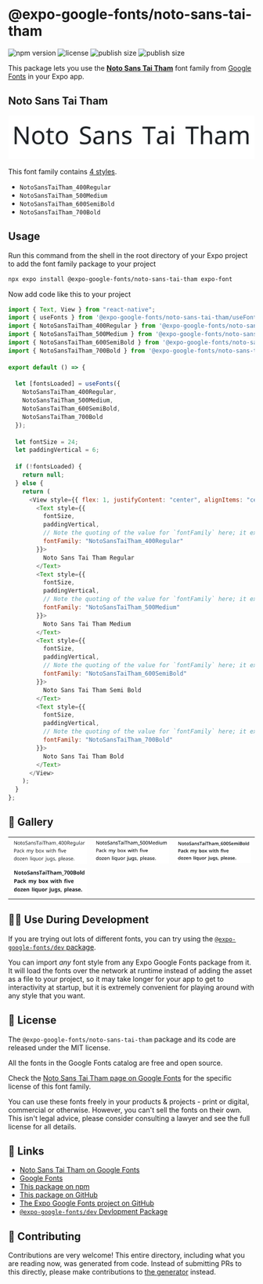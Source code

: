 # @expo-google-fonts/noto-sans-tai-tham

![npm version](https://flat.badgen.net/npm/v/@expo-google-fonts/noto-sans-tai-tham)
![license](https://flat.badgen.net/github/license/expo/google-fonts)
![publish size](https://flat.badgen.net/packagephobia/install/@expo-google-fonts/noto-sans-tai-tham)
![publish size](https://flat.badgen.net/packagephobia/publish/@expo-google-fonts/noto-sans-tai-tham)

This package lets you use the [**Noto Sans Tai Tham**](https://fonts.google.com/specimen/Noto+Sans+Tai+Tham) font family from [Google Fonts](https://fonts.google.com/) in your Expo app.

## Noto Sans Tai Tham

![Noto Sans Tai Tham](./font-family.png)

This font family contains [4 styles](#-gallery).

- `NotoSansTaiTham_400Regular`
- `NotoSansTaiTham_500Medium`
- `NotoSansTaiTham_600SemiBold`
- `NotoSansTaiTham_700Bold`

## Usage

Run this command from the shell in the root directory of your Expo project to add the font family package to your project

```sh
npx expo install @expo-google-fonts/noto-sans-tai-tham expo-font
```

Now add code like this to your project

```js
import { Text, View } from "react-native";
import { useFonts } from '@expo-google-fonts/noto-sans-tai-tham/useFonts';
import { NotoSansTaiTham_400Regular } from '@expo-google-fonts/noto-sans-tai-tham/400Regular';
import { NotoSansTaiTham_500Medium } from '@expo-google-fonts/noto-sans-tai-tham/500Medium';
import { NotoSansTaiTham_600SemiBold } from '@expo-google-fonts/noto-sans-tai-tham/600SemiBold';
import { NotoSansTaiTham_700Bold } from '@expo-google-fonts/noto-sans-tai-tham/700Bold';

export default () => {

  let [fontsLoaded] = useFonts({
    NotoSansTaiTham_400Regular, 
    NotoSansTaiTham_500Medium, 
    NotoSansTaiTham_600SemiBold, 
    NotoSansTaiTham_700Bold
  });

  let fontSize = 24;
  let paddingVertical = 6;

  if (!fontsLoaded) {
    return null;
  } else {
    return (
      <View style={{ flex: 1, justifyContent: "center", alignItems: "center" }}>
        <Text style={{
          fontSize,
          paddingVertical,
          // Note the quoting of the value for `fontFamily` here; it expects a string!
          fontFamily: "NotoSansTaiTham_400Regular"
        }}>
          Noto Sans Tai Tham Regular
        </Text>
        <Text style={{
          fontSize,
          paddingVertical,
          // Note the quoting of the value for `fontFamily` here; it expects a string!
          fontFamily: "NotoSansTaiTham_500Medium"
        }}>
          Noto Sans Tai Tham Medium
        </Text>
        <Text style={{
          fontSize,
          paddingVertical,
          // Note the quoting of the value for `fontFamily` here; it expects a string!
          fontFamily: "NotoSansTaiTham_600SemiBold"
        }}>
          Noto Sans Tai Tham Semi Bold
        </Text>
        <Text style={{
          fontSize,
          paddingVertical,
          // Note the quoting of the value for `fontFamily` here; it expects a string!
          fontFamily: "NotoSansTaiTham_700Bold"
        }}>
          Noto Sans Tai Tham Bold
        </Text>
      </View>
    );
  }
};
```

## 🔡 Gallery


||||
|-|-|-|
|![NotoSansTaiTham_400Regular](./400Regular/NotoSansTaiTham_400Regular.ttf.png)|![NotoSansTaiTham_500Medium](./500Medium/NotoSansTaiTham_500Medium.ttf.png)|![NotoSansTaiTham_600SemiBold](./600SemiBold/NotoSansTaiTham_600SemiBold.ttf.png)||
|![NotoSansTaiTham_700Bold](./700Bold/NotoSansTaiTham_700Bold.ttf.png)||||


## 👩‍💻 Use During Development

If you are trying out lots of different fonts, you can try using the [`@expo-google-fonts/dev` package](https://github.com/expo/google-fonts/tree/master/font-packages/dev#readme).

You can import _any_ font style from any Expo Google Fonts package from it. It will load the fonts over the network at runtime instead of adding the asset as a file to your project, so it may take longer for your app to get to interactivity at startup, but it is extremely convenient for playing around with any style that you want.


## 📖 License

The `@expo-google-fonts/noto-sans-tai-tham` package and its code are released under the MIT license.

All the fonts in the Google Fonts catalog are free and open source.

Check the [Noto Sans Tai Tham page on Google Fonts](https://fonts.google.com/specimen/Noto+Sans+Tai+Tham) for the specific license of this font family.

You can use these fonts freely in your products & projects - print or digital, commercial or otherwise. However, you can't sell the fonts on their own. This isn't legal advice, please consider consulting a lawyer and see the full license for all details.

## 🔗 Links

- [Noto Sans Tai Tham on Google Fonts](https://fonts.google.com/specimen/Noto+Sans+Tai+Tham)
- [Google Fonts](https://fonts.google.com/)
- [This package on npm](https://www.npmjs.com/package/@expo-google-fonts/noto-sans-tai-tham)
- [This package on GitHub](https://github.com/expo/google-fonts/tree/master/font-packages/noto-sans-tai-tham)
- [The Expo Google Fonts project on GitHub](https://github.com/expo/google-fonts)
- [`@expo-google-fonts/dev` Devlopment Package](https://github.com/expo/google-fonts/tree/master/font-packages/dev)

## 🤝 Contributing

Contributions are very welcome! This entire directory, including what you are reading now, was generated from code. Instead of submitting PRs to this directly, please make contributions to [the generator](https://github.com/expo/google-fonts/tree/master/packages/generator) instead.
